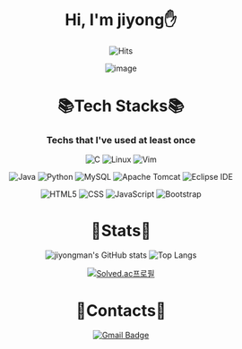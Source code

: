 <div align="center">

# Hi, I'm jiyong:hand:

![Hits](https://hits.seeyoufarm.com/api/count/incr/badge.svg?url=https%3A%2F%2Fgithub.com%2Fjiyongman&count_bg=%23D8582C&title_bg=%23555555&icon=&icon_color=%23E7E7E7&title=hits&edge_flat=false)

![image](https://user-images.githubusercontent.com/87258054/184135877-ad286e6b-079d-4ccd-aee1-b5be65c12072.png)

# :books:Tech Stacks:books:
### Techs that I've used at least once

![C](https://img.shields.io/badge/C-A8B9CC.svg?style=flat-square&logo=C&logoColor=white)
![Linux](https://img.shields.io/badge/Linux-FCC624.svg?style=flat-square&logo=Linux&logoColor=black)
![Vim](https://img.shields.io/badge/Vim-019733.svg?style=flat-square&logo=Vim&logoColor=white)

![Java](https://img.shields.io/badge/Java-007396.svg?&style=flat-square&logo=Java&logoColor=white)
![Python](https://img.shields.io/badge/Python-3776AB.svg?&style=flat-square&logo=Python&logoColor=white)
![MySQL](https://img.shields.io/badge/MySQL-4479A1.svg?&style=flat-squaree&logo=MySQL&logoColor=white)
![Apache Tomcat](https://img.shields.io/badge/Apache%20Tomcat-F8DC75.svg?style=flat-square&logo=Apache%20Tomcat&logoColor=black)
![Eclipse IDE](https://img.shields.io/badge/Eclipse%20IDE-2C2255.svg?&style=flat-square&logo=Eclipse%20IDE&logoColor=white)

![HTML5](https://img.shields.io/badge/HTML-E34F26.svg?&style=flat-square&logo=HTML5&logoColor=white)
![CSS](https://img.shields.io/badge/CSS-1572B6.svg?&style=flat-square&logo=CSS3&logoColor=white)
![JavaScript](https://img.shields.io/badge/JavaScript-F7DF1E.svg?&style=flat-square&logo=JavaScript&logoColor=black)
![Bootstrap](https://img.shields.io/badge/Bootstrap-7952B3.svg?style=flat-square&logo=bootstrap&logoColor=white)

# :pushpin:Stats:pushpin:

![jiyongman's GitHub stats](https://github-readme-stats.vercel.app/api?username=jiyongman&show_icons=true&theme=codeSTACKr)
![Top Langs](https://github-readme-stats.vercel.app/api/top-langs/?username=jiyongman&layout=compact&theme=codeSTACKr)

[![Solved.ac프로필](http://mazassumnida.wtf/api/v2/generate_badge?boj=jiyong)](https://solved.ac/jiyong)

# :e-mail:Contacts:e-mail:
[![Gmail Badge](https://img.shields.io/badge/Gmail-d14836?style=flat-square&logo=Gmail&logoColor=white&link=mailto:wldyd5689@gmail.com)](mailto:wldyd5689@gmail.com)
 
</div>
